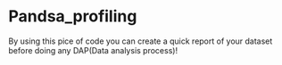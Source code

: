 # Pandsa_profiling
By using this pice of code you can create a quick report of your dataset before doing any DAP(Data analysis process)!
